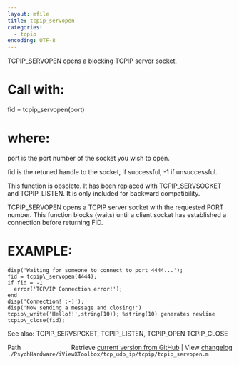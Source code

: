 ```yaml
---
layout: mfile
title: tcpip_servopen
categories:
  - tcpip
encoding: UTF-8
---
```


TCPIP\_SERVOPEN opens a blocking TCPIP server socket.

#  Call with:

   fid = tcpip\_servopen(port)

#  where:

   port   is the port number of the socket you wish to open.

   fid      is the retuned handle to the socket, if successful,
            -1 if unsuccessful.

 This function is obsolete.  It has been replaced with TCPIP\_SERVSOCKET
 and TCPIP\_LISTEN.  It is only included for backward compatibility.

 TCPIP\_SERVOPEN opens a TCPIP server socket with the requested PORT
 number.  This function blocks (waits) until a client socket has
 established a connection before returning FID.

#  EXAMPLE:

    disp('Waiting for someone to connect to port 4444...');
    fid = tcpip\_servopen(4444);
    if fid = -1
      error('TCP/IP Connection error!');
    end
    disp('Connection! :-)');
    disp('Now sending a message and closing!')
    tcpip\_write('Hello!!',string(10)); %string(10) generates newline
    tcpip\_close(fid);

 See also:  TCPIP\_SERVSPCKET, TCPIP\_LISTEN, TCPIP\_OPEN
            TCPIP\_CLOSE



<div class="code_header" style="text-align:right;">
  <span style="float:left;">Path&nbsp;&nbsp;</span> <span class="counter">Retrieve <a href=
  "https://raw.github.com/Psychtoolbox-3/Psychtoolbox-3/beta/./PsychHardware/iViewXToolbox/tcp_udp_ip/tcpip/tcpip_servopen.m">current version from GitHub</a> | View <a href=
  "https://github.com/Psychtoolbox-3/Psychtoolbox-3/commits/beta/./PsychHardware/iViewXToolbox/tcp_udp_ip/tcpip/tcpip_servopen.m">changelog</a></span>
</div>
<div class="code">
  <code>./PsychHardware/iViewXToolbox/tcp_udp_ip/tcpip/tcpip_servopen.m</code>
</div>
